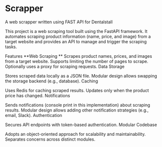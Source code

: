 # Scrapper
A web scrapper written using FAST API for Dentalstall


This project is a web scraping tool built using the FastAPI framework. It automates scraping product information (name, price, and image) from a target website and provides an API to manage and trigger the scraping tasks.

Features
**Web Scraping
**
Scrapes product names, prices, and images from a target website.
Supports limiting the number of pages to scrape.
Optionally uses a proxy for scraping requests.
Data Storage

Stores scraped data locally as a JSON file.
Modular design allows swapping the storage backend (e.g., database).
Caching

Uses Redis for caching scraped results.
Updates only when the product price has changed.
Notifications

Sends notifications (console print in this implementation) about scraping results.
Modular design allows adding other notification strategies (e.g., email, Slack).
Authentication

Secures API endpoints with token-based authentication.
Modular Codebase

Adopts an object-oriented approach for scalability and maintainability.
Separates concerns across distinct modules.
